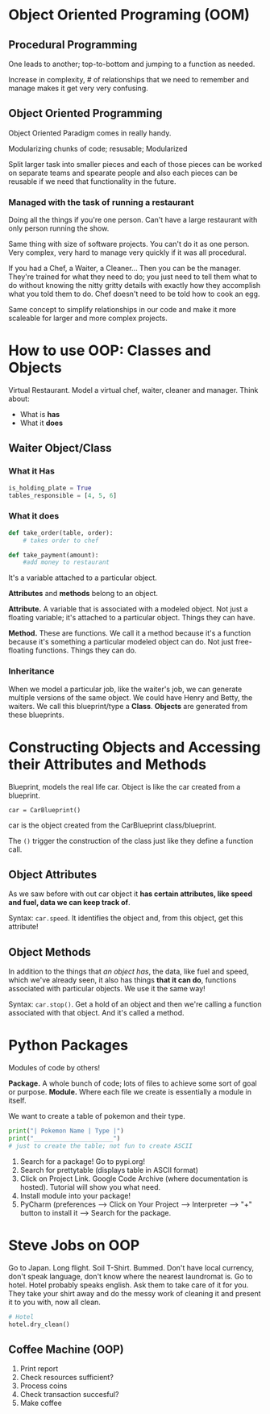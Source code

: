 # Object Oriented Programing (OOM)

## Procedural Programming

One leads to another; top-to-bottom and jumping to a function as needed.

Increase in complexity, # of relationships that we need to remember and manage makes it get very very confusing. 

## Object Oriented Programming

Object Oriented Paradigm comes in really handy.

Modularizing chunks of code; resusable; Modularized

Split larger task into smaller pieces and each of those pieces can be worked on separate teams and spearate people and also each pieces can be reusable if we need that functionality in the future.

### Managed with the task of running a restaurant

Doing all the things if you're one person. Can't have a large restaurant with only person running the show.

Same thing with size of software projects. You can't do it as one person. Very complex, very hard to manage very quickly if it was all procedural.

If you had a Chef, a Waiter, a Cleaner... Then you can be the manager. They're trained for what they need to do; you just need to tell them what to do without knowing the nitty gritty details with exactly how they accomplish what you told them to do. Chef doesn't need to be told how to cook an egg.

Same concept to simplify relationships in our code and make it more scaleable for larger and more complex projects.

# How to use OOP: Classes and Objects

Virtual Restaurant. Model a virtual chef, waiter, cleaner and manager.
Think about:
- What is **has**
- What it **does**


## Waiter Object/Class

### What it Has

```py
is_holding_plate = True
tables_responsible = [4, 5, 6]
```

### What it does
```py
def take_order(table, order):
    # takes order to chef

def take_payment(amount):
    #add money to restaurant
```

It's a variable attached to a particular object.

**Attributes** and **methods** belong to an object. 

**Attribute.** A variable that is associated with a modeled object. Not just a floating variable; it's attached to a particular object. Things they can have.

**Method.** These are functions. We call it a method because it's a function because it's something a particular modeled object can do. Not just free-floating functions. Things they can do.

### Inheritance

When we model a particular job, like the waiter's job, we can generate multiple versions of the same object. We could have Henry and Betty, the waiters. We call this blueprint/type a **Class**. **Objects** are generated from these blueprints.

# Constructing Objects and Accessing their Attributes and Methods

Blueprint, models the real life car. Object is like the car created from a blueprint. 

`car = CarBlueprint()`

car is the object created from the CarBlueprint class/blueprint.

The `()` trigger the construction of the class just like they define a function call.

## Object Attributes

As we saw before with out car object it **has certain attributes, like speed and fuel, data we can keep track of**.

Syntax: `car.speed`. It identifies the object and, from this object, get this attribute!

## Object Methods

In addition to the things that *an object has*, the data, like fuel and speed, which we've already seen, it also has things **that it can do**, functions associated with particular objects. We use it the same way!

Syntax: `car.stop()`. Get a hold of an object and then we're calling a function associated with that object. And it's called a method.

# Python Packages

Modules of code by others!

**Package.** A whole bunch of code; lots of files to achieve some sort of goal or purpose.
**Module.** Where each file we create is essentially a module in itself.

We want to create a table of pokemon and their type.

```py
print("| Pokemon Name | Type |")
print("______________________")
# just to create the table; not fun to create ASCII
```

1. Search for a package! Go to pypi.org!
2. Search for prettytable (displays table in ASCII format)
3. Click on Project Link. Google Code Archive (where documentation is hosted). Tutorial will show you what need.
4. Install module into your package!
5. PyCharm (preferences --> Click on Your Project --> Interpreter --> "+" button to install it --> Search for the package.

# Steve Jobs on OOP

Go to Japan. Long flight. Soil T-Shirt. Bummed. Don't have local currency, don't speak language, don't know where the nearest laundromat is. Go to hotel. Hotel probably speaks english. Ask them to take care of it for you. They take your shirt away and do the messy work of cleaning it and present it to you with, now all clean.

```py
# Hotel
hotel.dry_clean()
```

## Coffee Machine (OOP)

1. Print report
2. Check resources sufficient?
3. Process coins
4. Check transaction succesful?
5. Make coffee